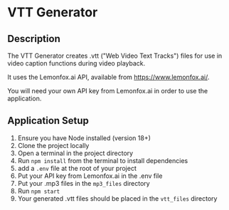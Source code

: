# VTT Generator

## Description
The VTT Generator creates .vtt ("Web Video Text Tracks") files for use in video caption functions during video playback.

It uses the Lemonfox.ai API, available from https://www.lemonfox.ai/.

You will need your own API key from Lemonfox.ai in order to use the application.

## Application Setup
1. Ensure you have Node installed (version 18+)
2. Clone the project locally
3. Open a terminal in the project directory
4. Run ```npm install``` from the terminal to install dependencies
5. add a ```.env``` file at the root of your project
6. Put your API key from Lemonfox.ai in the .env file
7. Put your .mp3 files in the ```mp3_files``` directory
8. Run ```npm start```
9. Your generated .vtt files should be placed in the ```vtt_files``` directory

